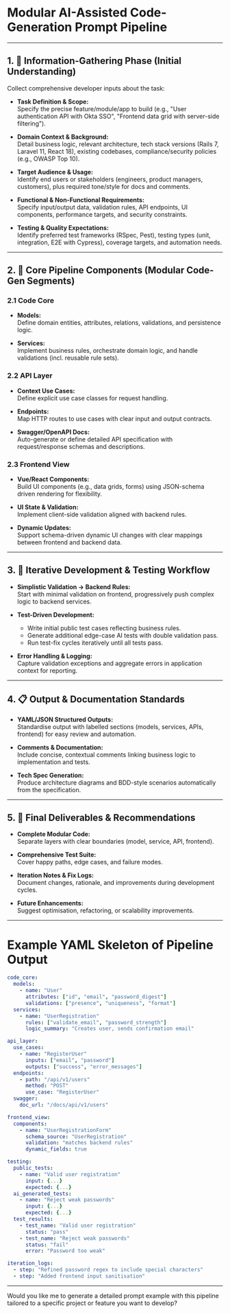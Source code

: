 # Modular AI-Assisted Code-Generation Prompt Pipeline

---

## 1. 🧠 Information-Gathering Phase (Initial Understanding)

Collect comprehensive developer inputs about the task:

- **Task Definition & Scope:**  
  Specify the precise feature/module/app to build (e.g., "User authentication API with Okta SSO", "Frontend data grid with server-side filtering").

- **Domain Context & Background:**  
  Detail business logic, relevant architecture, tech stack versions (Rails 7, Laravel 11, React 18), existing codebases, compliance/security policies (e.g., OWASP Top 10).

- **Target Audience & Usage:**  
  Identify end users or stakeholders (engineers, product managers, customers), plus required tone/style for docs and comments.

- **Functional & Non-Functional Requirements:**  
  Specify input/output data, validation rules, API endpoints, UI components, performance targets, and security constraints.

- **Testing & Quality Expectations:**  
  Identify preferred test frameworks (RSpec, Pest), testing types (unit, integration, E2E with Cypress), coverage targets, and automation needs.

---

## 2. 🧩 Core Pipeline Components (Modular Code-Gen Segments)

### 2.1 Code Core

- **Models:**  
  Define domain entities, attributes, relations, validations, and persistence logic.

- **Services:**  
  Implement business rules, orchestrate domain logic, and handle validations (incl. reusable rule sets).

### 2.2 API Layer

- **Context Use Cases:**  
  Define explicit use case classes for request handling.

- **Endpoints:**  
  Map HTTP routes to use cases with clear input and output contracts.

- **Swagger/OpenAPI Docs:**  
  Auto-generate or define detailed API specification with request/response schemas and descriptions.

### 2.3 Frontend View

- **Vue/React Components:**  
  Build UI components (e.g., data grids, forms) using JSON-schema driven rendering for flexibility.

- **UI State & Validation:**  
  Implement client-side validation aligned with backend rules.

- **Dynamic Updates:**  
  Support schema-driven dynamic UI changes with clear mappings between frontend and backend data.

---

## 3. 🔄 Iterative Development & Testing Workflow

- **Simplistic Validation → Backend Rules:**  
  Start with minimal validation on frontend, progressively push complex logic to backend services.

- **Test-Driven Development:**
    - Write initial public test cases reflecting business rules.
    - Generate additional edge-case AI tests with double validation pass.
    - Run test-fix cycles iteratively until all tests pass.

- **Error Handling & Logging:**  
  Capture validation exceptions and aggregate errors in application context for reporting.

---

## 4. 📋 Output & Documentation Standards

- **YAML/JSON Structured Outputs:**  
  Standardise output with labelled sections (models, services, APIs, frontend) for easy review and automation.

- **Comments & Documentation:**  
  Include concise, contextual comments linking business logic to implementation and tests.

- **Tech Spec Generation:**  
  Produce architecture diagrams and BDD-style scenarios automatically from the specification.

---

## 5. 🎯 Final Deliverables & Recommendations

- **Complete Modular Code:**  
  Separate layers with clear boundaries (model, service, API, frontend).

- **Comprehensive Test Suite:**  
  Cover happy paths, edge cases, and failure modes.

- **Iteration Notes & Fix Logs:**  
  Document changes, rationale, and improvements during development cycles.

- **Future Enhancements:**  
  Suggest optimisation, refactoring, or scalability improvements.

---

# Example YAML Skeleton of Pipeline Output

```yaml
code_core:
  models:
    - name: "User"
      attributes: ["id", "email", "password_digest"]
      validations: ["presence", "uniqueness", "format"]
  services:
    - name: "UserRegistration"
      rules: ["validate_email", "password_strength"]
      logic_summary: "Creates user, sends confirmation email"

api_layer:
  use_cases:
    - name: "RegisterUser"
      inputs: ["email", "password"]
      outputs: ["success", "error_messages"]
  endpoints:
    - path: "/api/v1/users"
      method: "POST"
      use_case: "RegisterUser"
  swagger:
    doc_url: "/docs/api/v1/users"

frontend_view:
  components:
    - name: "UserRegistrationForm"
      schema_source: "UserRegistration"
      validation: "matches backend rules"
      dynamic_fields: true

testing:
  public_tests:
    - name: "Valid user registration"
      input: {...}
      expected: {...}
  ai_generated_tests:
    - name: "Reject weak passwords"
      input: {...}
      expected: {...}
  test_results:
    - test_name: "Valid user registration"
      status: "pass"
    - test_name: "Reject weak passwords"
      status: "fail"
      error: "Password too weak"

iteration_logs:
  - step: "Refined password regex to include special characters"
  - step: "Added frontend input sanitisation"
```

---

Would you like me to generate a detailed prompt example with this pipeline tailored to a specific project or feature you want to develop?
